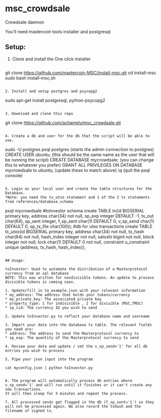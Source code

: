 msc_crowdsale
=============

Crowdsale daemon

You'll need mastercoin tools installer and postgresql


## Setup:

1. Clone and install the One click installer

   ```
git clone https://github.com/mastercoin-MSC/install-msc.git
cd install-msc
sudo bash install-msc,sh
   ```

2. Install and setup postgres and psycopg2

   ```
sudo apt-get install postgresql, python-psycopg2
   ```

3. Download and clone this repo

   ```
git clone https://github.com/achamely/msc_crowdsale.git
   ```

4. Create a db and user for the db that the script will be able to use.

   ```
  sudo -U postgres psql postgres    (starts the admin connection to postgres)
     CREATE USER ubuntu;               (this should be the same name as the user that will be running the script)
     CREATE DATABASE mycrowdsale;    (you can change this to whatever you prefer)
     GRANT ALL PRIVILEGES ON DATABASE mycrowdsale to ubuntu;     (update these to match above)
     \q       (quit the psql console)
   ```

5. Login as your local user and create the table structures for the Database.
*Note: you need the tx_utxo statement and 1 of the 2 tx statements from references/database.schema

   ```
  psql mycrowdsale
  #toInvestor schema 
     create TABLE tx(id BIGSERIAL primary key, address char(34) not null, sp_exp integer DEFAULT -1, tx_out char(64), sp_sent integer, f_sp_sent char(1) DEFAULT 0, v_sp_send char(1) DEFAULT 0, sp_tx_file char(100));
  #db for utxo transactions
     create TABLE tx_utxo(id BIGSERIAL primary key, address char(34) not null, tx_hash char(64) not null, hash_index integer not null, satoshi bigint not null, block integer not null, lock char(1) DEFAULT 0 not null, constraint u_constraint unique (address, tx_hash, hash_index));
   ```

## Usage:

toInvestor: Used to automate the distribution of a Masterprotocol currency from an sql database
 NOTE: This was written for nondivisible tokens. An update to process divisible tokens is coming soon. 

1. Update/fill in to_example.json with your relevant information
* my_address: The address that holds your tokens/currency
* my_private_key: The associated private key
* property_type: 1 for indivisible , 2 for divisible (MSC,TMSC)
* sp_cid: The currency ID you wish to send

2. Update toInvestor.py to reflect your database name and username

3. Import your data into the database tx table. The relevant fields you need are:
* address: The address to send the Masterprotocol currency to
* sp_exp: The quantity of the Masterprotocol currency to send

4. Review your data and update / set the v_sp_send='1' for all db entries you wish to process

5. Pipe your json input into the program

   ```
    cat myconfig.json | python toInvestor.py
   ```

6. The program will automatically process db entries where v_sp_send='1' and will run until it finishes or it can't create any new transactions.
   It will then sleep for 5 minutes and repeat the process. 

7. All processed sends get flagged in the db (f_sp_sent='1') so they will not be processed again. We also record the txhash and the filename of signed tx. 
